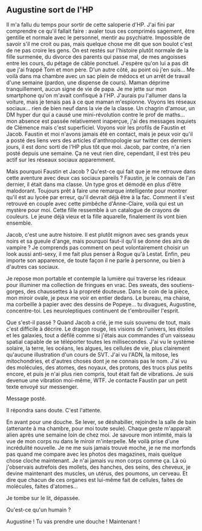 ## Augustine sort de l'HP

Il m'a fallu du temps pour sortir de cette saloperie d'HP.
J'ai fini par comprendre ce qu'il fallait faire :
avaler tous ces comprimés sagement, être gentille et normale avec le personnel, mentir au psychiatre.
Impossible de savoir s'il me croit ou pas, mais quelque chose me dit que son boulot c'est de ne pas croire les gens.
On est restés sur l'histoire plutôt normale de la fille surmenée, du divorce des parents qui passe mal, de mes angoisses entre les cours, du pétage de câble ponctuel.
J'espère qu'on lui a pas dit que j'ai frappé Tom et mon père.
D'un autre côté, au point où j'en suis...
Me voilà dans ma chambre avec un sac plein de médocs et un arrêt de travail d'une semaine (pardon, une dispense de cours).
Maman déprime tranquillement, aucun signe de vie de papa.
Je me jette sur mon smartphone qu'on m'avait confisqué à l'HP.
J'aurais pu l'allumer dans la voiture, mais je tenais pas à ce que maman m'espionne.
Voyons les réseaux sociaux... rien de bien neuf dans la vie de la classe.
Un chagrin d'amour, un DM hyper dur qui a causé une mini-révolution contre le prof de maths...
mon absence est passée relativement inaperçue, j'ai des messages inquiets de Clémence mais c'est superficiel.
Voyons voir les profils de Faustin et Jacob.
Faustin et moi n'avons jamais été en contact, mais je peux voir qu'il a posté des liens vers des articles d'anthropologie sur twitter ces derniers jours, il est donc sorti de l'HP plus tôt que moi.
Jacob, par contre, n'a rien posté depuis une semaine.
Ça ne veut rien dire, cependant, il est très peu actif sur les réseaux sociaux apparemment.

Mais pourquoi Faustin et Jacob ?
Qu'est-ce qui fait que je me retrouve dans cette aventure avec deux cas sociaux pareils ?
Faustin, je le connais de l'an dernier, il était dans ma classe.
Un type gros et démodé en plus d'être malodorant.
Toujours prêt à faire une remarque intelligente pour montrer qu'il est au lycée par erreur, qu'il devrait déjà être à la fac.
Comment il s'est retrouvé en couple avec cette pimbêche d'Anne-Claire, voilà qui est un mystère pour moi.
Cette fille ressemble à un catalogue de crayons de couleurs.
Le jeune déjà vieux et la fille aquarelle, finalement ils vont bien ensemble.

Jacob, c'est une autre histoire.
Il est plutôt mignon avec ses grands yeux noirs et sa gueule d'ange, mais pourquoi faut-il qu'il se donne des airs de vampire ?
Je comprends pas comment on peut volontairement choisir un look aussi anti-sexy, il me fait plus penser à Rogue qu'à Lestat.
Enfin, peu importe son apparence, de toute façon il ne parle à personne, ou bien à d'autres cas sociaux.

Je repose mon portable et contemple la lumière qui traverse les rideaux pour illuminer ma collection de fringues en vrac.
Des sweats, des soutiens-gorges, des chaussettes à la propreté douteuse.
Dans le coin de la pièce, mon miroir ovale, je peux me voir en entier dedans.
Le bureau, ma chaise, ma corbeille à papier avec des dessins de Popeye... tu divagues, Augustine, concentre-toi.
Les neuroleptiques continuent de t'embrouiller l'esprit.

Que s'est-il passé ?
Quand Jacob a crié, je me suis souvenu de tout, mais c'est difficile à décrire.
Le dragon rouge, les visions de l'univers, les étoiles et les galaxies, tout a défilé comme si j'étais aux commandes d'un vaisseau spatial capable de se téléporter toutes les millisecondes.
J'ai vu le système solaire, la terre, les océans, les algues, les cellules de vie, plus clairement qu'aucune illustration d'un cours de SVT.
J'ai vu l'ADN, la mitose, les mitochondries, et d'autres choses dont je ne connais pas le nom.
J'ai vu des molécules, des atomes, des noyaux, des protons, des trucs plus petits encore, et puis je n'ai plus rien compris, tout était fait de vibrations.
Je suis devenue une vibration moi-même, WTF.
Je contacte Faustin par un petit texte envoyé sur messenger.

Message posté.

Il répondra sans doute. C'est l'attente.

En avant pour une douche.
Se lever, se déshabiller, rejoindre la salle de bain (attenante à ma chambre, pour moi toute seule).
Chaque geste m'apparaît alien après une semaine loin de chez moi.
Je savoure mon intimité, mais la vue de mon corps nu dans le miroir m'interpelle.
Me voilà prise d'une incrédulité nouvelle.
Je ne me suis jamais trouvé moche, je ne me morfonds pas quand me compare avec les photos des magazines, mais quelque chose cloche maintenant.
Je n'ai jamais vu mon corps comme ça.
Là où j'observais autrefois des mollets, des hanches, des seins, des cheveux, je devine maintenant des muscles, un utérus, des poumons, un cerveau.
Et dire que chacun de ces organes est lui-même fait de cellules, faites de molécules, faites d'atomes...

Je tombe sur le lit, dépassée.

Qu'est-ce qu'un humain ?

Augustine ! Tu vas prendre une douche ! Maintenant !
